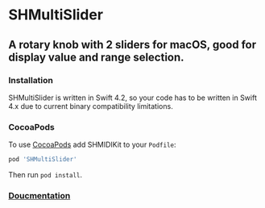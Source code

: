 # SHMultiSlider

## A rotary knob with 2 sliders for macOS, good for display value and range selection.
### Installation
SHMultiSlider is written in Swift 4.2, so your code has to be written in Swift 4.x due to current binary compatibility limitations.

### CocoaPods
To use [CocoaPods](https://cocoapods.org) add SHMIDIKit to your `Podfile`:

```ruby
pod 'SHMultiSlider'
```
Then run `pod install`.

### [Doucmentation](https://rexhits.github.io/SHMultiSlider/)
